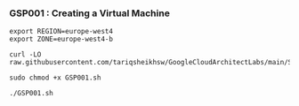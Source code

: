 ### GSP001 : Creating a Virtual Machine 

```
export REGION=europe-west4
export ZONE=europe-west4-b
```

```
curl -LO raw.githubusercontent.com/tariqsheikhsw/GoogleCloudArchitectLabs/main/Solutions/GSP001.sh

sudo chmod +x GSP001.sh

./GSP001.sh
```
